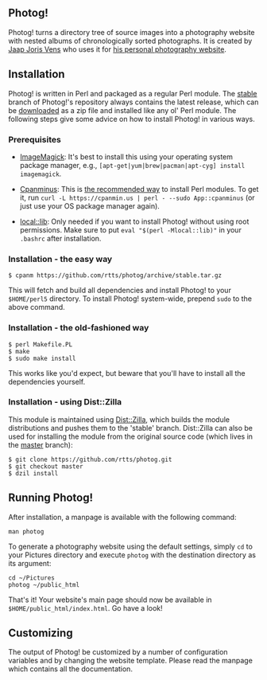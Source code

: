 ## Photog!

Photog! turns a directory tree of source images into a photography
website with nested albums of chronologically sorted photographs. It
is created by [Jaap Joris Vens](http://rtts.eu/about/) who uses it for
[his personal photography website](http://www.superformosa.nl/).

## Installation

Photog! is written in Perl and packaged as a regular Perl module. The
[stable](https://github.com/rtts/photog/tree/stable) branch of
Photog!'s repository always contains the latest release, which can be
[downloaded](https://github.com/rtts/photog/archive/stable.zip) as a
zip file and installed like any ol' Perl module. The following steps
give some advice on how to install Photog! in various ways.

### Prerequisites

* [ImageMagick](http://imagemagick.org/): It's best to install this
  using your operating system package manager, e.g.,
  `[apt-get|yum|brew|pacman|apt-cyg] install imagemagick`.

* [Cpanminus](https://github.com/miyagawa/cpanminus): This is [the
  recommended way](http://www.cpan.org/modules/INSTALL.html) to
  install Perl modules. To get it, run `curl -L https://cpanmin.us |
  perl - --sudo App::cpanminus` (or just use your OS package manager
  again).

* [local::lib](search.cpan.org/perldoc/local::lib): Only needed if you
  want to install Photog! without using root permissions. Make sure to
  put `eval "$(perl -Mlocal::lib)"` in your `.bashrc` after
  installation.

### Installation - the easy way

    $ cpanm https://github.com/rtts/photog/archive/stable.tar.gz

This will fetch and build all dependencies and install Photog! to your
`$HOME/perl5` directory. To install Photog! system-wide, prepend `sudo` to
the above command.

### Installation - the old-fashioned way

    $ perl Makefile.PL
    $ make
    $ sudo make install

This works like you'd expect, but beware that you'll have to install
all the dependencies yourself.

### Installation - using Dist::Zilla

This module is maintained using [Dist::Zilla](http://dzil.org/), which
builds the module distributions and pushes them to the 'stable'
branch. Dist::Zilla can also be used for installing the module from
the original source code (which lives in the
[master](https://github.com/rtts/photog/tree/master) branch):

    $ git clone https://github.com/rtts/photog.git
    $ git checkout master
    $ dzil install

## Running Photog!

After installation, a manpage is available with the following command:

    man photog

To generate a photography website using the default settings, simply
`cd` to your Pictures directory and execute `photog` with the
destination directory as its argument:

    cd ~/Pictures
    photog ~/public_html

That's it! Your website's main page should now be available in `$HOME/public_html/index.html`. Go have a look!

## Customizing

The output of Photog! be customized by a number of configuration variables and by changing the website template. Please read the manpage which contains all the documentation.

